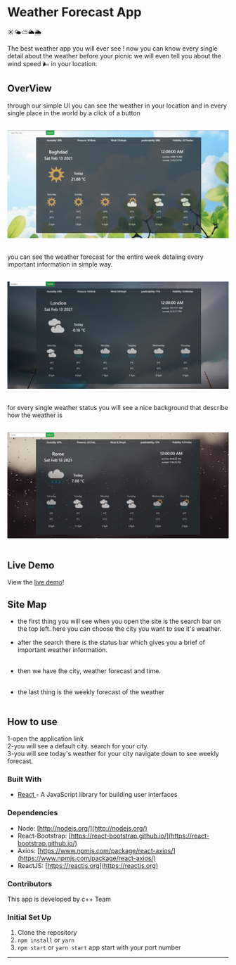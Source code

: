 # Weather Forecast App
 ☀️🌤⛅️🌥🌦

The best weather app you will ever see ! now you can know every single detail about the weather before your picnic we will even tell you about
the wind speed 🌬 in your location.

## OverView

through our simple UI you can see the weather in your location and in every single place in the world by a click of a button <br><br>

![weather](weather.png) <br><br>

you can see the weather forecast for the entire week detaling every important information in simple way. <br><br>

![weather-2](weather-2.png) <br><br>

for every single weather status you will see a nice background that describe how the weather is <br><br>

![weather-3](weather-3.png) <br><br>

## Live Demo
View the [live demo](https://)!


## Site Map

- the first thing you will see when you open the site is the search bar on the top left. here you can choose the city you want to see it's weather.<br>
- after the search there is the status bar which gives you a brief of important weather information. <br><br>
- then we have the city, weather forecast and time. <br><br>

- the last thing is the weekly forecast of the weather <br><br>

## How to use

1-open the application link <br>
2-you will see a default city. search for your city.<br>
3-you will see today's weather for your city navigate down to see weekly forecast.<br>

### Built With
- [React ](https://reactjs.org/)- A JavaScript library for building user interfaces


### Dependencies

- Node: [http://nodejs.org/](http://nodejs.org/)
- React-Bootstrap: [https://react-bootstrap.github.io/](https://react-bootstrap.github.io/)
- Axios: [https://www.npmjs.com/package/react-axios/](https://www.npmjs.com/package/react-axios/)
- ReactJS: [https://reactjs.org](https://reactjs.org)


### Contributors

This app is developed by c++ Team

### Initial Set Up

1. Clone the repository
2. `npm install` or `yarn`
3. `npm start` or `yarn start` app start with your port number
-------------------------------------------------------------------

